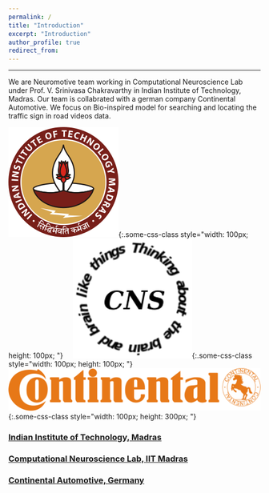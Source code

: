 ```yaml
---
permalink: /
title: "Introduction"
excerpt: "Introduction"
author_profile: true
redirect_from: 
---
```

***
We are Neuromotive team working in Computational Neuroscience Lab under Prof. V. Srinivasa Chakravarthy in Indian Institute of Technology, Madras. Our team is collabrated with a german company Continental Automotive. We focus on Bio-inspired model for searching and locating the traffic sign in road videos data.

![test](iitm.png){:.some-css-class style="width: 100px; height: 100px; "}&nbsp;&nbsp;&nbsp;&nbsp;
![test](cns.png){:.some-css-class style="width: 100px; height: 100px; "}&nbsp;&nbsp;&nbsp;&nbsp;
![test](continental.svg){:.some-css-class style="width: 100px; height: 300px; "}
<br>
<span>
### [Indian Institute of Technology, Madras](https://www.iitm.ac.in/)
### [Computational Neuroscience Lab, IIT Madras](https://biotech.iitm.ac.in/Faculty/CNS_LAB/home.html)
### [Continental Automotive, Germany](https://www.continental-corporation.com/en)
</span>
  <Edit required>



